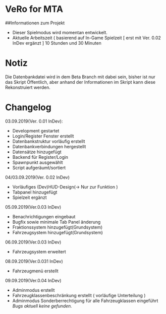 # VeRo for MTA
##Informationen zum Projekt
- Dieser Spielmodus wird momentan entwickelt.
- Aktuelle Arbeitszeit ( basierend auf In-Game Spielzeit [ erst mit Ver. 0.02 InDev ergänzt ] 10 Stunden und 30 Minuten

# Notiz
Die Datenbankdatei wird in dem Beta Branch mit dabei sein, bisher ist nur das Skript Öffentlich, aber anhand der Informationen im Skript kann diese Rekonstruiert werden.

# Changelog

03.09.2019(Ver. 0.01 InDev):
- Development gestartet
- Login/Register Fenster erstellt
- Datenbankstruktur vorläufig erstellt
- Datenbankverbindungen hergestellt
- Datensätze hinzugefügt
- Backend für Register/Login
- Spawnpunkt ausgewählt
- Script aufgeräumt/sortiert

04/03.09.2019(Ver. 0.02 InDev)
- Vorläufiges (Dev)HUD-Design(-> Nur zur Funktion )
- Tabpanel hinzugefügt
- Spielzeit ergänzt

05.09.2019(Ver.0.03 InDev)
- Benachrichtigungen eingebaut
- Bugfix sowie minimale Tab Panel änderung
- Fraktionssystem hinzugefügt(Grundsystem)
- Fahrzeugsystem hinzugefügt(Grundsystem)

06.09.2019(Ver.0.03 InDev)
- Fahrzeugsystem erweitert

08.09.2019(Ver.0.031 InDev)
- Fahrzeugmenü erstellt
 
09.09.2019(Ver.0.04 InDev)
- Adminmodus erstellt
- Fahrzeugklassenbeschränkung erstellt ( vorläufige Unterteilung )
- Adminmodus Sonderberrechtigung für alle Fahrzeugklassen eingeführt
*Bugs aktuell keine gefunden.*
